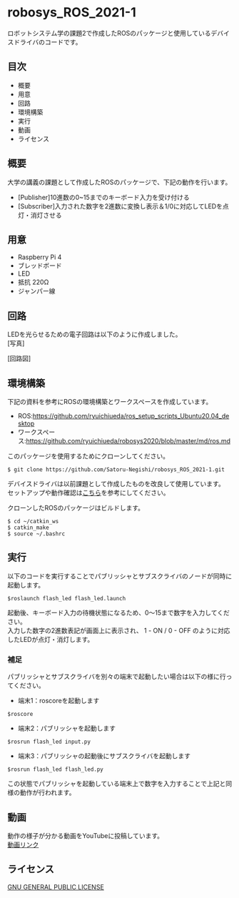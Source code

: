 # robosys_ROS_2021-1
ロボットシステム学の課題2で作成したROSのパッケージと使用しているデバイスドライバのコードです。

## 目次
- 概要
- 用意
- 回路
- 環境構築
- 実行
- 動画
- ライセンス

## 概要
大学の講義の課題として作成したROSのパッケージで、下記の動作を行います。
- [Publisher]10進数の0~15までのキーボード入力を受け付ける
- [Subscriber]入力された数字を2進数に変換し表示＆1/0に対応してLEDを点灯・消灯させる

## 用意
- Raspberry Pi 4
- ブレッドボード
- LED
- 抵抗 220Ω
- ジャンパー線

## 回路
LEDを光らせるための電子回路は以下のように作成しました。  
[写真]  
  
[回路図]
  
  
## 環境構築
下記の資料を参考にROSの環境構築とワークスペースを作成しています。
- ROS:https://github.com/ryuichiueda/ros_setup_scripts_Ubuntu20.04_desktop
- ワークスペース:https://github.com/ryuichiueda/robosys2020/blob/master/md/ros.md
  
   
このパッケージを使用するためにクローンしてください。
```
$ git clone https://github.com/Satoru-Negishi/robosys_ROS_2021-1.git
```
  
デバイスドライバは以前課題として作成したものを改良して使用しています。  
セットアップや動作確認は[こちら](https://github.com/SatoruNegishi/robosys_devicedriver_2020-12)を参考にしてください。  
  
  
クローンしたROSのパッケージはビルドします。
```
$ cd ~/catkin_ws
$ catkin_make
$ source ~/.bashrc
```

## 実行
以下のコードを実行することでパブリッシャとサブスクライバのノードが同時に起動します。
```
$roslaunch flash_led flash_led.launch
```
起動後、キーボード入力の待機状態になるため、0～15まで数字を入力してください。  
入力した数字の2進数表記が画面上に表示され、 1 - ON / 0 - OFF のように対応したLEDが点灯・消灯します。  
    
### 補足
パブリッシャとサブスクライバを別々の端末で起動したい場合は以下の様に行ってください。
- 端末1：roscoreを起動します
```
$roscore
```
- 端末2：パブリッシャを起動します
```
$rosrun flash_led input.py
```
- 端末3：パブリッシャの起動後にサブスクライバを起動します
```
$rosrun flash_led flash_led.py
```
この状態でパブリッシャを起動している端末上で数字を入力することで上記と同様の動作が行われます。  
  
## 動画
動作の様子が分かる動画をYouTubeに投稿しています。  
[動画リンク](https://youtu.be/wJdgtzbcISE)
## ライセンス
[GNU GENERAL PUBLIC LICENSE](https://github.com/Satoru-Negishi/robosys_ROS_2021-1/blob/main/COPYING)
